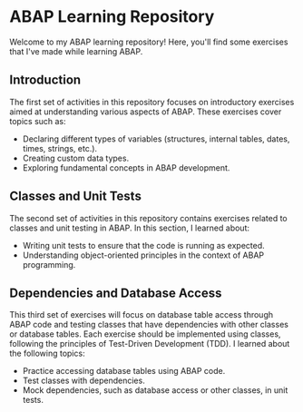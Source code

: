 # ABAP Learning Repository
Welcome to my ABAP learning repository! Here, you'll find some exercises that I've made while learning ABAP.

## Introduction
The first set of activities in this repository focuses on introductory exercises aimed at understanding various aspects of ABAP. These exercises cover topics such as:
- Declaring different types of variables (structures, internal tables, dates, times, strings, etc.).
- Creating custom data types.
- Exploring fundamental concepts in ABAP development.

## Classes and Unit Tests
The second set of activities in this repository contains exercises related to classes and unit testing in ABAP. In this section, I learned about:
- Writing unit tests to ensure that the code is running as expected.
- Understanding object-oriented principles in the context of ABAP programming.

## Dependencies and Database Access
This third set of exercises will focus on database table access through ABAP code and testing classes that have dependencies with other classes or database tables. Each exercise should be implemented using classes, following the principles of Test-Driven Development (TDD). I learned about the following topics:
- Practice accessing database tables using ABAP code.
- Test classes with dependencies.
- Mock dependencies, such as database access or other classes, in unit tests.
